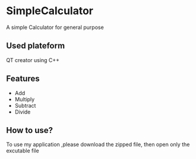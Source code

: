 # SimpleCalculator
A simple Calculator for general purpose

## Used plateform
QT creator using C++

## Features
* Add
* Multiply
* Subtract
* Divide


## How to use?
To use my application ,please download the zipped file, then open only the excutable file
